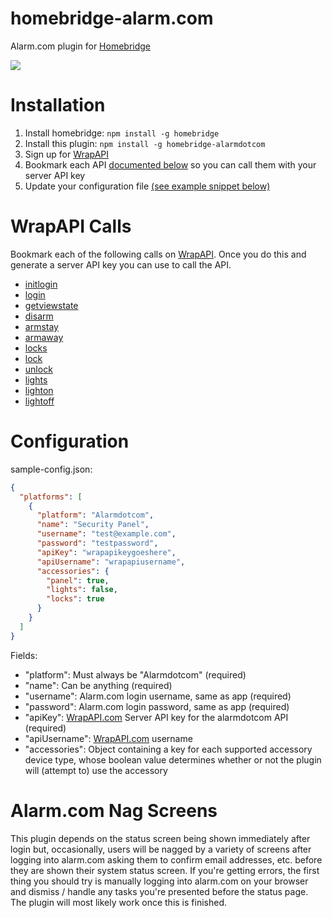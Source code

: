# homebridge-alarm.com

Alarm.com plugin for [Homebridge](https://github.com/nfarina/homebridge)

![](https://jdshkolnik.visualstudio.com/_apis/public/build/definitions/bf233995-8849-49c8-9c7a-7782303e0170/3/badge)

# Installation

1. Install homebridge: `npm install -g homebridge`
2. Install this plugin: `npm install -g homebridge-alarmdotcom`
3. Sign up for [WrapAPI](https://www.wrapapi.com)
4. Bookmark each API [documented below](#wrapapi-calls) so you can call them with your server API key
5. Update your configuration file [(see example snippet below)](#configuration)

# WrapAPI Calls

Bookmark each of the following calls on [WrapAPI](https://www.wrapapi.com). Once you do this and generate a server API key you can use to call the API.

* [initlogin](https://wrapapi.com/api/bryanbartow/alarmdotcom/initlogin/latest)
* [login](https://wrapapi.com/api/jdshkolnik/alarmdotcom/login/latest)
* [getviewstate](https://wrapapi.com/api/bryanbartow/alarmdotcom/getviewstate/latest)
* [disarm](https://wrapapi.com/api/bryanbartow/alarmdotcom/disarm/latest)
* [armstay](https://wrapapi.com/api/bryanbartow/alarmdotcom/armstay/latest)
* [armaway](https://wrapapi.com/api/bryanbartow/alarmdotcom/armaway/latest)
* [locks](https://wrapapi.com/api/andrewmattie/alarmdotcom/locks/latest)
* [lock](https://wrapapi.com/api/yungsters/alarmdotcom/lock/latest)
* [unlock](https://wrapapi.com/api/yungsters/alarmdotcom/unlock/latest)
* [lights](https://wrapapi.com/api/rcaslis/alarmdotcom/lights/latest)
* [lighton](https://wrapapi.com/api/rcaslis/alarmdotcom/lighton/latest)
* [lightoff](https://wrapapi.com/api/rcaslis/alarmdotcom/lightoff/latest)

# Configuration

sample-config.json:

```json
{
  "platforms": [
    {
      "platform": "Alarmdotcom",
      "name": "Security Panel",
      "username": "test@example.com",
      "password": "testpassword",
      "apiKey": "wrapapikeygoeshere",
      "apiUsername": "wrapapiusername",
      "accessories": {
        "panel": true,
        "lights": false,
        "locks": true
      }
    }
  ]
}
```

Fields:

* "platform": Must always be "Alarmdotcom" (required)
* "name": Can be anything (required)
* "username": Alarm.com login username, same as app (required)
* "password": Alarm.com login password, same as app (required)
* "apiKey": [WrapAPI.com](http://www.wrapapi.com) Server API key for the alarmdotcom API (required)
* "apiUsername": [WrapAPI.com](http://www.wrapapi.com) username
* "accessories": Object containing a key for each supported accessory device type, whose boolean value determines whether or not the plugin will (attempt to) use the accessory

# Alarm.com Nag Screens

This plugin depends on the status screen being shown immediately after login but, occasionally, users will be nagged by a variety of screens after logging into alarm.com asking them to confirm email addresses, etc. before they are shown their system status screen. If you're getting errors, the first thing you should try is manually logging into alarm.com on your browser and dismiss / handle any tasks you're presented before the status page. The plugin will most likely work once this is finished.
